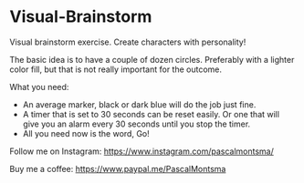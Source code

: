 # Visual-Brainstorm
Visual brainstorm exercise. Create characters with personality!

The basic idea is to have a couple of dozen circles. Preferably with a lighter color fill, but that is not really important for the outcome.

What you need:
- An average marker, black or dark blue will do the job just fine.
- A timer that is set to 30 seconds can be reset easily. Or one that will give you an alarm every 30 seconds until you stop the timer.
- All you need now is the word, Go! 


Follow me on Instagram: https://www.instagram.com/pascalmontsma/

Buy me a coffee: https://www.paypal.me/PascalMontsma
